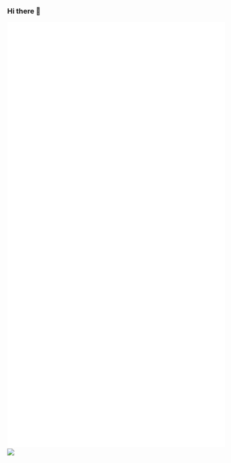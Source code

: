### Hi there 👋

![](./github-metrics.svg)
![](https://github-readme-stats.vercel.app/api?username=RushabhShah20&show=reviews,discussions_started,discussions_answered,prs_merged,prs_merged_percentage&show_icons=true&theme=onedark)